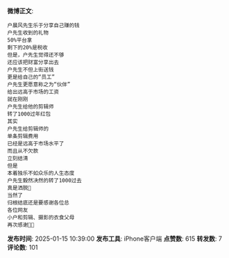 **微博正文**: 
```
户晨风先生乐于分享自己赚的钱
户先生收到的礼物
50%平台拿
剩下的20%是税收
但是，户先生觉得还不够
还应该把财富分享出去
户先生不但上街送钱
更是给自己的“员工”
户先生更愿意称之为“伙伴”
给出远高于市场的工资
就在刚刚
户先生给他的剪辑师
转了1000过年红包
其实
户先生给剪辑师的
单条剪辑费用
已经是远高于市场水平了
而且从不欠款
立刻结清
但是
本着独乐不如众乐的人生态度
户先生毅然决然的转了1000过去
真是洒脱🙏
当然了
归根结底还是要感谢各位总
各位网友
小户和剪辑、摄影的衣食父母
再次感谢🙏🏻
```
**发布时间**: 2025-01-15 10:39:00
**发布工具**: iPhone客户端
**点赞数**: 615
**转发数**: 7
**评论数**: 101
